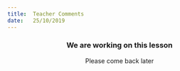 ```yaml
---
title:  Teacher Comments
date:   25/10/2019
---
```


### <center>We are working on this lesson</center>
<center>Please come back later</center>